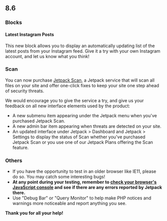 ## 8.6

### Blocks

#### Latest Instagram Posts

This new block allows you to display an automatically updating list of the latest posts from your Instagram feed. Give it a try with your own Instagram account, and let us know what you think!

### Scan

You can now purchase [Jetpack Scan](https://jetpack.com/upgrade/scan/), a Jetpack service that will scan all files on your site and offer one-click fixes to keep your site one step ahead of security threats.

We would encourage you to give the service a try, and give us your feedback on all new interface elements used by the product:

- A new submenu item appearing under the Jetpack menu when you've purchased Jetpack Scan.
- A new admin bar item appearing when threats are detected on your site.
- An updated interface under Jetpack > Dashboard and Jetpack > Settings to display the status of Scan whether you've purchased Jetpack Scan or you use one of our Jetpack Plans offering the Scan feature.

### Others

- If you have the opportunity to test in an older browser like IE11, please do so. You may catch some interesting bugs!
- **At any point during your testing, remember to [check your browser's JavaScript console](https://codex.wordpress.org/Using_Your_Browser_to_Diagnose_JavaScript_Errors#Step_3:_Diagnosis) and see if there are any errors reported by Jetpack there.**
- Use "Debug Bar" or "Query Monitor" to help make PHP notices and warnings more noticeable and report anything you see.

**Thank you for all your help!**

